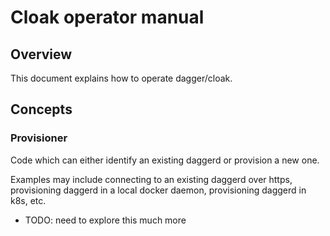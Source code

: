 # Cloak operator manual

## Overview

This document explains how to operate dagger/cloak.

## Concepts

### Provisioner

Code which can either identify an existing daggerd or provision a new one.

Examples may include connecting to an existing daggerd over https, provisioning daggerd in a local
docker daemon, provisioning daggerd in k8s, etc.

- TODO: need to explore this much more
